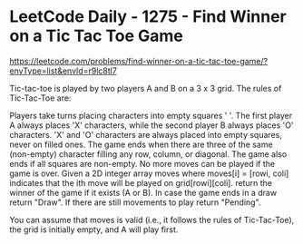 # LeetCode Daily - 1275 - Find Winner on a Tic Tac Toe Game

https://leetcode.com/problems/find-winner-on-a-tic-tac-toe-game/?envType=list&envId=r9lc8tl7

Tic-tac-toe is played by two players A and B on a 3 x 3 grid. The rules of Tic-Tac-Toe are:

Players take turns placing characters into empty squares ' '.
The first player A always places 'X' characters, while the second player B always places 'O' characters.
'X' and 'O' characters are always placed into empty squares, never on filled ones.
The game ends when there are three of the same (non-empty) character filling any row, column, or diagonal.
The game also ends if all squares are non-empty.
No more moves can be played if the game is over.
Given a 2D integer array moves where moves[i] = [rowi, coli] indicates that the ith move will be played on grid[rowi][coli]. return the winner of the game if it exists (A or B). In case the game ends in a draw return "Draw". If there are still movements to play return "Pending".

You can assume that moves is valid (i.e., it follows the rules of Tic-Tac-Toe), the grid is initially empty, and A will play first.